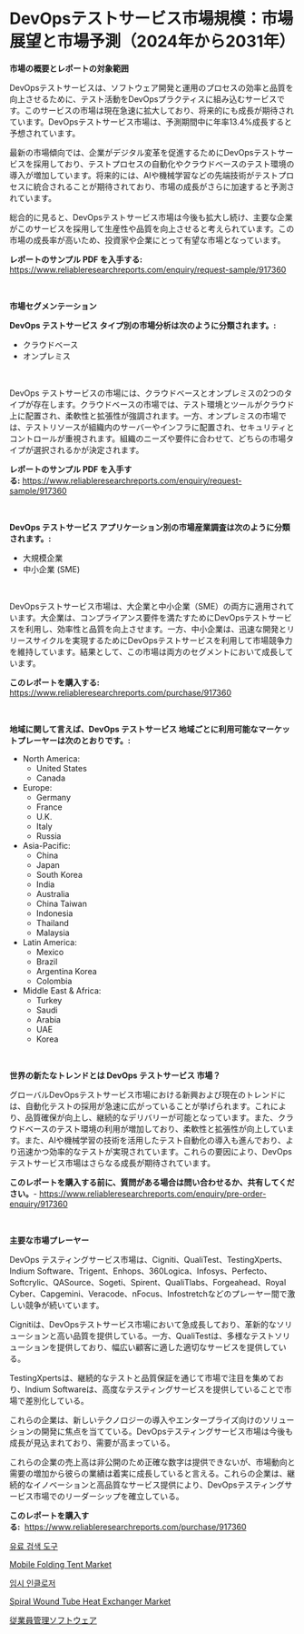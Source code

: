 <p><h1>DevOpsテストサービス市場規模：市場展望と市場予測（2024年から2031年）</h1></p><p><strong>市場の概要とレポートの対象範囲</strong></p>
<p><p>DevOpsテストサービスは、ソフトウェア開発と運用のプロセスの効率と品質を向上させるために、テスト活動をDevOpsプラクティスに組み込むサービスです。このサービスの市場は現在急速に拡大しており、将来的にも成長が期待されています。DevOpsテストサービス市場は、予測期間中に年率13.4%成長すると予想されています。</p><p>最新の市場傾向では、企業がデジタル変革を促進するためにDevOpsテストサービスを採用しており、テストプロセスの自動化やクラウドベースのテスト環境の導入が増加しています。将来的には、AIや機械学習などの先端技術がテストプロセスに統合されることが期待されており、市場の成長がさらに加速すると予測されています。</p><p>総合的に見ると、DevOpsテストサービス市場は今後も拡大し続け、主要な企業がこのサービスを採用して生産性や品質を向上させると考えられています。この市場の成長率が高いため、投資家や企業にとって有望な市場となっています。</p></p>
<p><strong>レポートのサンプル PDF を入手する:</strong> <a href="https://www.reliableresearchreports.com/enquiry/request-sample/917360">https://www.reliableresearchreports.com/enquiry/request-sample/917360</a></p>
<p>&nbsp;</p>
<p><strong>市場セグメンテーション</strong></p>
<p><strong>DevOps テストサービス タイプ別の市場分析は次のように分類されます。:</strong></p>
<p><ul><li>クラウドベース</li><li>オンプレミス</li></ul></p>
<p>&nbsp;</p>
<p><p>DevOps テストサービスの市場には、クラウドベースとオンプレミスの2つのタイプが存在します。クラウドベースの市場では、テスト環境とツールがクラウド上に配置され、柔軟性と拡張性が強調されます。一方、オンプレミスの市場では、テストリソースが組織内のサーバーやインフラに配置され、セキュリティとコントロールが重視されます。組織のニーズや要件に合わせて、どちらの市場タイプが選択されるかが決定されます。</p></p>
<p><strong>レポートのサンプル PDF を入手する:</strong>&nbsp;<a href="https://www.reliableresearchreports.com/enquiry/request-sample/917360">https://www.reliableresearchreports.com/enquiry/request-sample/917360</a></p>
<p>&nbsp;</p>
<p><strong> DevOps テストサービス アプリケーション別の市場産業調査は次のように分類されます。:</strong></p>
<p><ul><li>大規模企業</li><li>中小企業 (SME)</li></ul></p>
<p>&nbsp;</p>
<p><p>DevOpsテストサービス市場は、大企業と中小企業（SME）の両方に適用されています。大企業は、コンプライアンス要件を満たすためにDevOpsテストサービスを利用し、効率性と品質を向上させます。一方、中小企業は、迅速な開発とリリースサイクルを実現するためにDevOpsテストサービスを利用して市場競争力を維持しています。結果として、この市場は両方のセグメントにおいて成長しています。</p></p>
<p><strong>このレポートを購入する:</strong>&nbsp; <a href="https://www.reliableresearchreports.com/purchase/917360">https://www.reliableresearchreports.com/purchase/917360</a></p>
<p>&nbsp;</p>
<p><strong>地域に関して言えば、DevOps テストサービス 地域ごとに利用可能なマーケットプレーヤーは次のとおりです。:</strong></p>
<p><ul>
    <li>
        North America:
        <ul>
            <li>United States</li>
            <li>Canada</li>
        </ul>
    </li>
    <li>
        Europe:
        <ul>
            <li>Germany</li>
            <li>France</li>
            <li>U.K.</li>
            <li>Italy</li>
            <li>Russia</li>
        </ul>
    </li>
    <li>
        Asia-Pacific:
        <ul>
            <li>China</li>
            <li>Japan</li>
            <li>South Korea</li>
            <li>India</li>
            <li>Australia</li>
            <li>China Taiwan</li>
            <li>Indonesia</li>
            <li>Thailand</li>
            <li>Malaysia</li>
        </ul>
    </li>
    <li>
        Latin America:
        <ul>
            <li>Mexico</li>
            <li>Brazil</li>
            <li>Argentina Korea</li>
            <li>Colombia</li>
        </ul>
    </li>
    <li>
        Middle East & Africa:
        <ul>
            <li>Turkey</li>
            <li>Saudi</li>
            <li>Arabia</li>
            <li>UAE</li>
            <li>Korea</li>
        </ul>
    </li>
    </ul></p>
<p>&nbsp;</p>
<p><strong>世界の新たなトレンドとは DevOps テストサービス 市場？</strong></p>
<p><p>グローバルDevOpsテストサービス市場における新興および現在のトレンドには、自動化テストの採用が急速に広がっていることが挙げられます。これにより、品質確保が向上し、継続的なデリバリーが可能となっています。また、クラウドベースのテスト環境の利用が増加しており、柔軟性と拡張性が向上しています。また、AIや機械学習の技術を活用したテスト自動化の導入も進んでおり、より迅速かつ効率的なテストが実現されています。これらの要因により、DevOpsテストサービス市場はさらなる成長が期待されています。</p></p>
<p><strong>このレポートを購入する前に、質問がある場合は問い合わせるか、共有してください。</strong>- <a href="https://www.reliableresearchreports.com/enquiry/pre-order-enquiry/917360">https://www.reliableresearchreports.com/enquiry/pre-order-enquiry/917360</a></p>
<p>&nbsp;</p>
<p><strong>主要な市場プレーヤー</strong></p>
<p><p>DevOps テスティングサービス市場は、Cigniti、QualiTest、TestingXperts、Indium Software、Trigent、Enhops、360Logica、Infosys、Perfecto、Softcrylic、QASource、Sogeti、Spirent、QualiTlabs、Forgeahead、Royal Cyber、Capgemini、Veracode、nFocus、Infostretchなどのプレーヤー間で激しい競争が続いています。</p><p>Cignitiは、DevOpsテストサービス市場において急成長しており、革新的なソリューションと高い品質を提供している。一方、QualiTestは、多様なテストソリューションを提供しており、幅広い顧客に適した適切なサービスを提供している。</p><p>TestingXpertsは、継続的なテストと品質保証を通じて市場で注目を集めており、Indium Softwareは、高度なテスティングサービスを提供していることで市場で差別化している。</p><p>これらの企業は、新しいテクノロジーの導入やエンタープライズ向けのソリューションの開発に焦点を当てている。DevOpsテスティングサービス市場は今後も成長が見込まれており、需要が高まっている。</p><p>これらの企業の売上高は非公開のため正確な数字は提供できないが、市場動向と需要の増加から彼らの業績は着実に成長していると言える。これらの企業は、継続的なイノベーションと高品質なサービス提供により、DevOpsテスティングサービス市場でのリーダーシップを確立している。</p></p>
<p><strong>このレポートを購入する:</strong>&nbsp;&nbsp;<a href="https://www.reliableresearchreports.com/purchase/917360">https://www.reliableresearchreports.com/purchase/917360</a></p>
<p><p><a href="https://github.com/oajzkywllm460/Market-Research-Report-List-1/blob/main/8166589183370.md">유료 검색 도구</a></p><p><a href="https://issuu.com/reportprime-2/docs/mobile-folding-tent-market-size-2030.pptx">Mobile Folding Tent Market</a></p><p><a href="https://github.com/vsr06p4p49/Market-Research-Report-List-1/blob/main/3243025183371.md">임시 인클로저</a></p><p><a href="https://issuu.com/reportprime-2/docs/spiral-wound-tube-heat-exchanger-market-size-2030.">Spiral Wound Tube Heat Exchanger Market</a></p><p><a href="https://github.com/mreklxf44233/Market-Research-Report-List-1/blob/main/5162971183303.md">従業員管理ソフトウェア</a></p></p>